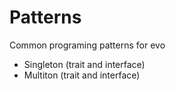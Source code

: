 # Patterns
Common programing patterns for evo

 - Singleton (trait and interface)
 - Multiton (trait and interface)
